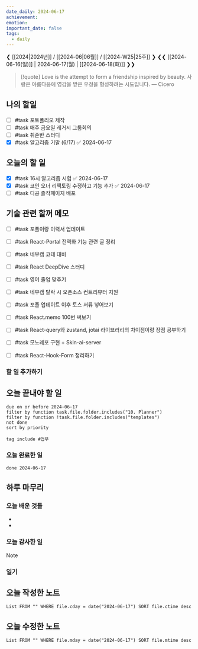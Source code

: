 ```yaml
---
date_daily: 2024-06-17
achievement: 
emotion: 
important_date: false
tags:
  - daily
---
```

❮ [[2024|2024년]] / [[2024-06|06월]] / [[2024-W25|25주]] ❯
❮❮ [[2024-06-16(일)]] | 2024-06-17(월) | [[2024-06-18(화)]] ❯❯

> [!quote] Love is the attempt to form a friendship inspired by beauty.
> 사랑은 아름다움에 영감을 받은 우정을 형성하려는 시도입니다.
> — Cicero
## 나의 할일

- [ ] #task 포토폴리오 제작
- [ ] #task 매주 금요일 레거시 그룹회의
- [ ] #task 취준반 스터디
- [x] #task 알고리즘 기말 (6/17) ✅ 2024-06-17

## 오늘의 할 일
- [x] #task 16시 알고리즘 시험 ✅ 2024-06-17
- [x] #task 코인 오너 리팩토링 수정하고 기능 추가 ✅ 2024-06-17
- [ ] #task 디공 졸작페이지 배포

## 기술 관련 할꺼 메모

- [ ] #task 포폴이랑 이력서 업데이트
- [ ] #task React-Portal 전역화 기능 관련 글 정리
- [ ] #task 네부캠 코테 대비
- [ ] #task React DeepDive 스터디
- [ ] #task 영어 졸업 맞추기
- [ ] #task 네부캠 탈락 시 오픈소스 컨트리뷰터 지원
- [ ] #task 포폴 업데이트 이후 토스 서류 넣어보기
- [ ] #task React.memo 100번 써보기
- [ ] #task React-query와 zustand, jotai 라이브러리의 차이점이랑 장점 공부하기
- [ ] #task 모노레포 구현 + Skin-ai-server
- [ ] #task React-Hook-Form 정리하기


### 할 일 추가하기


## 오늘 끝내야 할 일
```tasks
due on or before 2024-06-17
filter by function task.file.folder.includes("10. Planner")
filter by function !task.file.folder.includes("templates")
not done
sort by priority
```
```tasks
tag include #업무 
```


### 오늘 완료한 일
```tasks
done 2024-06-17
```

## 하루 마무리
### 오늘 배운 것들
- 
- 
### 오늘 감사한 일
>[!note]
>
### 일기

## 오늘 작성한 노트
```dataview
List FROM "" WHERE file.cday = date("2024-06-17") SORT file.ctime desc

```

## 오늘 수정한 노트
```dataview
List FROM "" WHERE file.mday = date("2024-06-17") SORT file.mtime desc


```